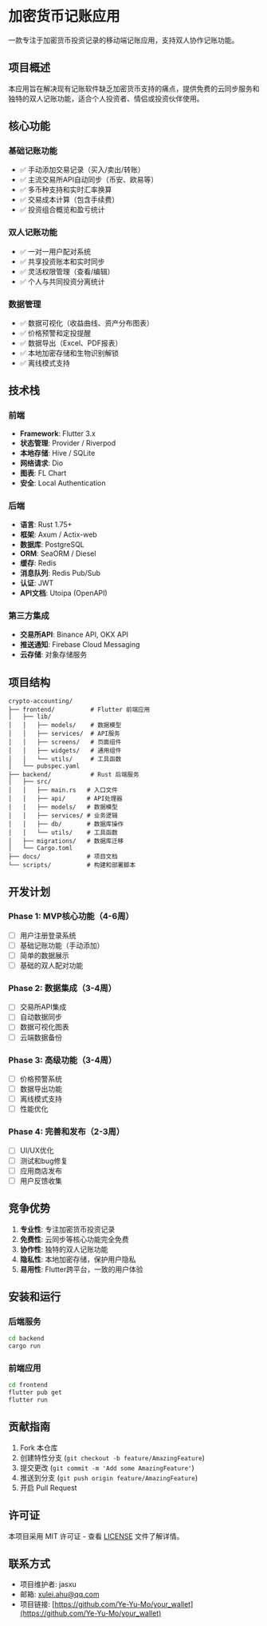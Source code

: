# 加密货币记账应用

一款专注于加密货币投资记录的移动端记账应用，支持双人协作记账功能。

## 项目概述

本应用旨在解决现有记账软件缺乏加密货币支持的痛点，提供免费的云同步服务和独特的双人记账功能，适合个人投资者、情侣或投资伙伴使用。

## 核心功能

### 基础记账功能
- ✅ 手动添加交易记录（买入/卖出/转账）
- ✅ 主流交易所API自动同步（币安、欧易等）
- ✅ 多币种支持和实时汇率换算
- ✅ 交易成本计算（包含手续费）
- ✅ 投资组合概览和盈亏统计

### 双人记账功能
- ✅ 一对一用户配对系统
- ✅ 共享投资账本和实时同步
- ✅ 灵活权限管理（查看/编辑）
- ✅ 个人与共同投资分离统计

### 数据管理
- ✅ 数据可视化（收益曲线、资产分布图表）
- ✅ 价格预警和定投提醒
- ✅ 数据导出（Excel、PDF报表）
- ✅ 本地加密存储和生物识别解锁
- ✅ 离线模式支持

## 技术栈

### 前端
- **Framework**: Flutter 3.x
- **状态管理**: Provider / Riverpod
- **本地存储**: Hive / SQLite
- **网络请求**: Dio
- **图表**: FL Chart
- **安全**: Local Authentication

### 后端
- **语言**: Rust 1.75+
- **框架**: Axum / Actix-web
- **数据库**: PostgreSQL
- **ORM**: SeaORM / Diesel
- **缓存**: Redis
- **消息队列**: Redis Pub/Sub
- **认证**: JWT
- **API文档**: Utoipa (OpenAPI)

### 第三方集成
- **交易所API**: Binance API, OKX API
- **推送通知**: Firebase Cloud Messaging
- **云存储**: 对象存储服务

## 项目结构

```
crypto-accounting/
├── frontend/          # Flutter 前端应用
│   ├── lib/
│   │   ├── models/    # 数据模型
│   │   ├── services/  # API服务
│   │   ├── screens/   # 页面组件
│   │   ├── widgets/   # 通用组件
│   │   └── utils/     # 工具函数
│   └── pubspec.yaml
├── backend/           # Rust 后端服务
│   ├── src/
│   │   ├── main.rs   # 入口文件
│   │   ├── api/      # API处理器
│   │   ├── models/   # 数据模型
│   │   ├── services/ # 业务逻辑
│   │   ├── db/       # 数据库操作
│   │   └── utils/    # 工具函数
│   ├── migrations/   # 数据库迁移
│   └── Cargo.toml
├── docs/             # 项目文档
└── scripts/          # 构建和部署脚本
```

## 开发计划

### Phase 1: MVP核心功能（4-6周）
- [ ] 用户注册登录系统
- [ ] 基础记账功能（手动添加）
- [ ] 简单的数据展示
- [ ] 基础的双人配对功能

### Phase 2: 数据集成（3-4周）
- [ ] 交易所API集成
- [ ] 自动数据同步
- [ ] 数据可视化图表
- [ ] 云端数据备份

### Phase 3: 高级功能（3-4周）
- [ ] 价格预警系统
- [ ] 数据导出功能
- [ ] 离线模式支持
- [ ] 性能优化

### Phase 4: 完善和发布（2-3周）
- [ ] UI/UX优化
- [ ] 测试和bug修复
- [ ] 应用商店发布
- [ ] 用户反馈收集

## 竞争优势

1. **专业性**: 专注加密货币投资记录
2. **免费性**: 云同步等核心功能完全免费
3. **协作性**: 独特的双人记账功能
4. **隐私性**: 本地加密存储，保护用户隐私
5. **易用性**: Flutter跨平台，一致的用户体验

## 安装和运行

### 后端服务
```bash
cd backend
cargo run
```

### 前端应用
```bash
cd frontend
flutter pub get
flutter run
```

## 贡献指南

1. Fork 本仓库
2. 创建特性分支 (`git checkout -b feature/AmazingFeature`)
3. 提交更改 (`git commit -m 'Add some AmazingFeature'`)
4. 推送到分支 (`git push origin feature/AmazingFeature`)
5. 开启 Pull Request

## 许可证

本项目采用 MIT 许可证 - 查看 [LICENSE](LICENSE) 文件了解详情。

## 联系方式

- 项目维护者: jasxu
- 邮箱: xulei.ahu@qq.com
- 项目链接: [https://github.com/Ye-Yu-Mo/your_wallet](https://github.com/Ye-Yu-Mo/your_wallet)